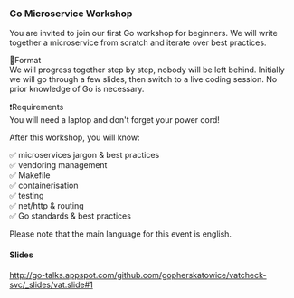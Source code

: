 ### Go Microservice Workshop

You are invited to join our first Go workshop for beginners.
We will write together a microservice from scratch and iterate over best practices. 

🔧Format  
We will progress together step by step, nobody will be left behind.
Initially we will go through a few slides, then switch to a live coding session.
No prior knowledge of Go is necessary.

❗Requirements  
You will need a laptop and don't forget your power cord!

After this workshop, you will know:

✅ microservices jargon & best practices  
✅ vendoring management  
✅ Makefile  
✅ containerisation  
✅ testing  
✅ net/http & routing   
✅ Go standards & best practices  

Please note that the main language for this event is english.

#### Slides

http://go-talks.appspot.com/github.com/gopherskatowice/vatcheck-svc/_slides/vat.slide#1
